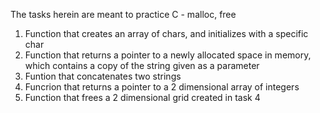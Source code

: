 The tasks herein are meant to practice C - malloc, free
1. Function that creates an array of chars, and initializes with a specific char
2. Function that returns a pointer to a newly allocated space in memory, which contains a copy of the string given as a parameter
3. Funtion that concatenates two strings
4. Funcrion that returns a pointer to a 2 dimensional array of integers	
5. Function that frees a 2 dimensional grid created in task 4
